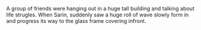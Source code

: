 A group of friends were hanging out in a huge tall building and talking about life strugles. When Sarin, suddenly saw a huge roll of wave slowly form in and progress its way to the glass frame covering infront.